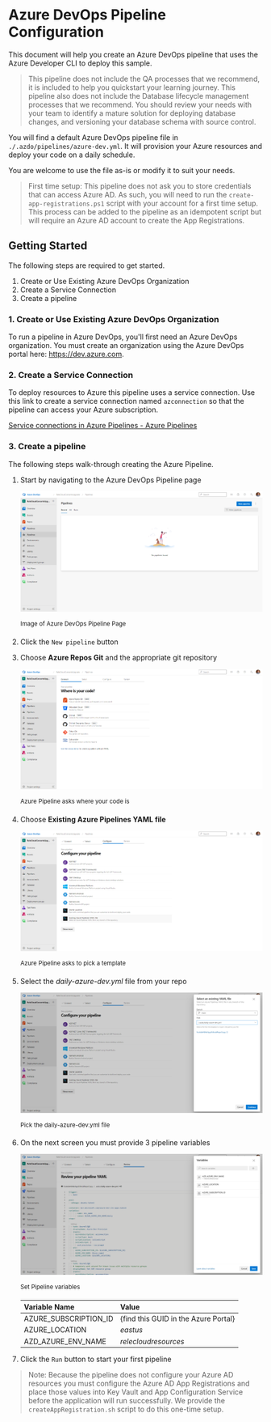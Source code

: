 # Azure DevOps Pipeline Configuration

This document will help you create an Azure DevOps pipeline that uses the Azure Developer CLI to deploy this sample.

> This pipeline does not include the QA processes that we recommend, it is included to help you quickstart your learning journey. This pipeline also does not include the Database lifecycle management processes that we recommend. You should review your needs with your team to identify a mature solution for deploying database changes, and versioning your database schema with source control.

You will find a default Azure DevOps pipeline file in `./.azdo/pipelines/azure-dev.yml`. It will provision your Azure resources and deploy your code on a daily schedule.

You are welcome to use the file as-is or modify it to suit your needs.

> First time setup: This pipeline does not ask you to store credentials that can access Azure AD. As such, you will need to run the `create-app-registrations.ps1` script with your account for a first time setup. This process can be added to the pipeline as an idempotent script but will require an Azure AD account to create the App Registrations.

## Getting Started
The following steps are required to get started.

1. Create or Use Existing Azure DevOps Organization
2. Create a Service Connection
3. Create a pipeline

### 1. Create or Use Existing Azure DevOps Organization

To run a pipeline in Azure DevOps, you'll first need an Azure DevOps organization. You must create an organization using the Azure DevOps portal here: https://dev.azure.com.

### 2. Create a Service Connection

To deploy resources to Azure this pipeline uses a service connection. Use this link to create a service connection named `azconnection` so that the pipeline can access your Azure subscription.

[Service connections in Azure Pipelines - Azure Pipelines](https://learn.microsoft.com/en-us/azure/devops/pipelines/library/service-endpoints?view=azure-devops&tabs=yaml)

### 3. Create a pipeline

The following steps walk-through creating the Azure Pipeline.

1. Start by navigating to the Azure DevOps Pipeline page

    ![#Azure DevOps Pipeline Page](../assets/images/AzdoSetup/1CreateAPipeline.png)

    <sup>Image of Azure DevOps Pipeline Page</sup>  

2. Click the `New pipeline` button

3. Choose **Azure Repos Git** and the appropriate git repository

    ![#Azure Pipeline asks where your code is](../assets/images/AzdoSetup/2CreateAPipeline.png)
    
    <sup>Azure Pipeline asks where your code is</sup>  

4. Choose **Existing Azure Pipelines YAML file**


    ![#Azure Pipeline asks to pick a template](../assets/images/AzdoSetup/3CreateAPipeline.png)
    
    <sup>Azure Pipeline asks to pick a template</sup> 

5. Select the *daily-azure-dev.yml* file from your repo

    ![#Pick the daily-azure-dev.yml file](../assets/images/AzdoSetup/4CreateAPipeline.png)
    
    <sup>Pick the daily-azure-dev.yml file</sup> 

6. On the next screen you must provide 3 pipeline variables

    ![#Set Pipeline variables](../assets/images/AzdoSetup/5CreateAPipeline.png)
    
    <sup>Set Pipeline variables</sup> 

    |Variable Name | Value |
    |----|----|
    |AZURE_SUBSCRIPTION_ID| {find this GUID in the Azure Portal} |
    |AZURE_LOCATION| *eastus* |
    |AZD_AZURE_ENV_NAME | *relecloudresources* |

7. Click the `Run` button to start your first pipeline

> Note: Because the pipeline does not configure your Azure AD resources you must configure the Azure AD App Registrations and place those values into Key Vault and App Configuration Service before the application will run successfully. We provide the `createAppRegistration.sh` script to do this one-time setup.

